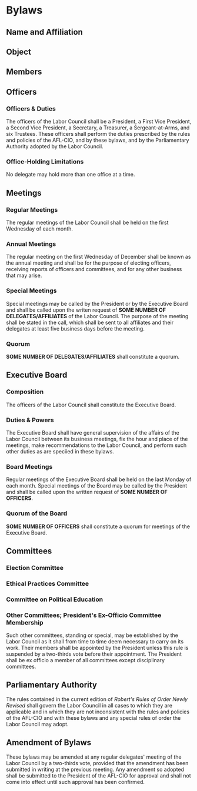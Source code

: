 # Bylaws

## Name and Affiliation

## Object

## Members

## Officers

### Officers & Duties

The officers of the Labor Council shall be
    a President,
    a First Vice President,
    a Second Vice President,
    a Secretary,
    a Treasurer,
    a Sergeant-at-Arms,
    and six Trustees.
These officers shall perform the duties prescribed by the rules and policies of the AFL-CIO, and by these bylaws, and by the Parliamentary Authority adopted by the Labor Council.

### Office-Holding Limitations

No delegate may hold more than one office at a time.

## Meetings

### Regular Meetings

The regular meetings of the Labor Council shall be held on the first Wednesday of each month.

### Annual Meetings

The regular meeting on the first Wednesday of December shall be known as the annual meeting and shall be for the purpose of electing officers, receiving reports of officers and committees, and for any other business that may arise.

### Special Meetings

Special meetings may be called by the President or by the Executive Board and shall be called upon the writen request of **SOME NUMBER OF DELEGATES/AFFILIATES** of the Labor Council.
The purpose of the meeting shall be stated in the call, which shall be sent to all affiliates and their delegates at least five business days before the meeting.

### Quorum

**SOME NUMBER OF DELEGATES/AFFILIATES** shall constitute a quorum.

## Executive Board

### Composition

The officers of the Labor Council shall constitute the Executive Board.

### Duties & Powers

The Executive Board shall have general supervision of the affairs of the Labor Council between its business meetings, fix the hour and place of the meetings, make recommendations to the Labor Council, and perform such other duties as are speciied in these bylaws.

### Board Meetings

Regular meetings of the Executive Board shall be held on the last Monday of each month.
Special meetings of the Board may be called by the President and shall be called upon the written request of **SOME NUMBER OF OFFICERS**.

### Quorum of the Board

**SOME NUMBER OF OFFICERS** shall constitute a quorum for meetings of the Executive Board.

## Committees

### Election Committee

### Ethical Practices Committee

### Committee on Political Education

### Other Committees; President's Ex-Officio Committee Membership

Such other committees, standing or special, may be established by the Labor Council as it shall from time to time deem necessary to carry on its work.
Their members shall be appointed by the President unless this rule is suspended by a two-thirds vote before their appointment.
The President shall be ex officio a member of all committees except disciplinary committees.

## Parliamentary Authority

The rules contained in the current edition of *Robert's Rules of Order Newly Revised* shall govern the Labor Council in all cases to which they are applicable and in which they are not inconsistent with the rules and policies of the AFL-CIO and with these bylaws and any special rules of order the Labor Council may adopt.

## Amendment of Bylaws

These bylaws may be amended at any regular delegates' meeting of the Labor Council by a two-thirds vote, provided that the amendment has been submitted in writing at the previous meeting.
Any amendment so adopted shall be submitted to the President of the AFL-CIO for approval and shall not come into effect until such approval has been confirmed.
